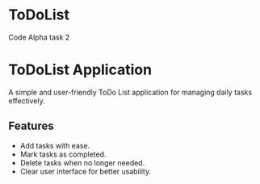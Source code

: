 # ToDoList
Code Alpha task 2
# ToDoList Application

A simple and user-friendly ToDo List application for managing daily tasks effectively.

## Features

- Add tasks with ease.
- Mark tasks as completed.
- Delete tasks when no longer needed.
- Clear user interface for better usability.
